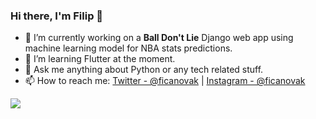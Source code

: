 ### Hi there, I'm Filip 👋

<!--
**ficanovak/ficanovak** is a ✨ _special_ ✨ repository because its `README.md` (this file) appears on your GitHub profile.
-->

- 🔭 I’m currently working on a **Ball Don't Lie** Django web app using machine learning model for NBA stats predictions.
- 🌱 I’m learning Flutter at the moment.
- 💬 Ask me anything about Python or any tech related stuff.
- 📫 How to reach me: [Twitter - @ficanovak](https://twitter.com/ficanovak) | [Instagram - @ficanovak](https://www.instagram.com/ficanovak/)

<img src="https://github-readme-stats.vercel.app/api?username=ficanovak&&show_icons=true&title_color=ffffff&icon_color=bb2acf&text_color=daf7dc&bg_color=191919">
